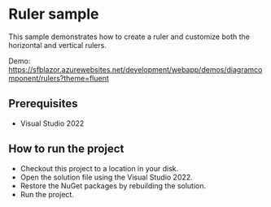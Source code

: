 # Ruler sample

This sample demonstrates how to create a ruler and customize both the horizontal and vertical rulers.

Demo: https://sfblazor.azurewebsites.net/development/webapp/demos/diagramcomponent/rulers?theme=fluent

## Prerequisites

* Visual Studio 2022

## How to run the project

* Checkout this project to a location in your disk.
* Open the solution file using the Visual Studio 2022.
* Restore the NuGet packages by rebuilding the solution.
* Run the project.
